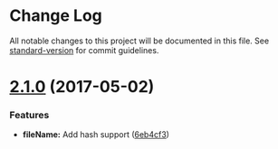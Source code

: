# Change Log

All notable changes to this project will be documented in this file. See [standard-version](https://github.com/conventional-changelog/standard-version) for commit guidelines.

<a name="2.1.0"></a>
# [2.1.0](https://github.com/kisenka/webpack-svg-sprite-loader/compare/v2.0.4...v2.1.0) (2017-05-02)


### Features

* **fileName:** Add hash support ([6eb4cf3](https://github.com/kisenka/webpack-svg-sprite-loader/commit/6eb4cf3))
